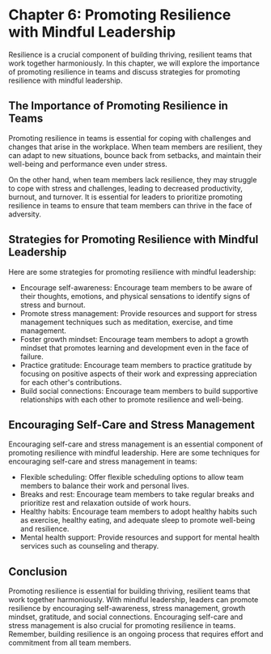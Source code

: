Chapter 6: Promoting Resilience with Mindful Leadership
=======================================================

Resilience is a crucial component of building thriving, resilient teams that work together harmoniously. In this chapter, we will explore the importance of promoting resilience in teams and discuss strategies for promoting resilience with mindful leadership.

The Importance of Promoting Resilience in Teams
-----------------------------------------------

Promoting resilience in teams is essential for coping with challenges and changes that arise in the workplace. When team members are resilient, they can adapt to new situations, bounce back from setbacks, and maintain their well-being and performance even under stress.

On the other hand, when team members lack resilience, they may struggle to cope with stress and challenges, leading to decreased productivity, burnout, and turnover. It is essential for leaders to prioritize promoting resilience in teams to ensure that team members can thrive in the face of adversity.

Strategies for Promoting Resilience with Mindful Leadership
-----------------------------------------------------------

Here are some strategies for promoting resilience with mindful leadership:

* Encourage self-awareness: Encourage team members to be aware of their thoughts, emotions, and physical sensations to identify signs of stress and burnout.
* Promote stress management: Provide resources and support for stress management techniques such as meditation, exercise, and time management.
* Foster growth mindset: Encourage team members to adopt a growth mindset that promotes learning and development even in the face of failure.
* Practice gratitude: Encourage team members to practice gratitude by focusing on positive aspects of their work and expressing appreciation for each other's contributions.
* Build social connections: Encourage team members to build supportive relationships with each other to promote resilience and well-being.

Encouraging Self-Care and Stress Management
-------------------------------------------

Encouraging self-care and stress management is an essential component of promoting resilience with mindful leadership. Here are some techniques for encouraging self-care and stress management in teams:

* Flexible scheduling: Offer flexible scheduling options to allow team members to balance their work and personal lives.
* Breaks and rest: Encourage team members to take regular breaks and prioritize rest and relaxation outside of work hours.
* Healthy habits: Encourage team members to adopt healthy habits such as exercise, healthy eating, and adequate sleep to promote well-being and resilience.
* Mental health support: Provide resources and support for mental health services such as counseling and therapy.

Conclusion
----------

Promoting resilience is essential for building thriving, resilient teams that work together harmoniously. With mindful leadership, leaders can promote resilience by encouraging self-awareness, stress management, growth mindset, gratitude, and social connections. Encouraging self-care and stress management is also crucial for promoting resilience in teams. Remember, building resilience is an ongoing process that requires effort and commitment from all team members.
